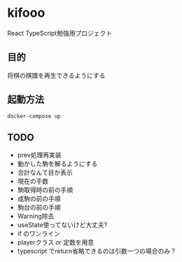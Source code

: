 # kifooo
React TypeScript勉強用プロジェクト

## 目的
将棋の棋譜を再生できるようにする

## 起動方法

```
docker-compose up
```

## TODO
* prev処理再実装
* 動かした駒を解るようにする
* 合計なんて目か表示
* 現在の手数
* 駒取得時の前の手順
* 成駒の前の手順
* 駒台の前の手順
* Warning除去
* useState使ってないけど大丈夫?
* if のワンライン
* playerクラス or 定数を用意
* typescript でreturn省略できるのは引数一つの場合のみ？
